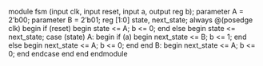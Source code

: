 module fsm (input clk, input reset, input a, output reg b);
parameter A = 2’b00;
parameter B = 2’b01;
reg [1:0] state, next_state;
always @(posedge clk) begin
if (reset) begin
state <= A;
b <= 0;
end
else begin
state <= next_state;
case (state)
A: begin
if (a) begin
next_state <= B;
b <= 1;
end
else begin
next_state <= A;
b <= 0;
end
end
B: begin
next_state <= A;
b <= 0;
end
endcase
end
end
endmodule
